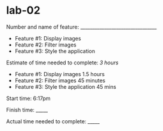 # lab-02

Number and name of feature: ________________________________

* Feature #1: Display images
* Feature #2: Filter images
* Feature #3: Style the application

Estimate of time needed to complete: _3 hours_
* Feature #1: Display images 1.5 hours
* Feature #2: Filter images 45 minutes
* Feature #3: Style the application 45 mins

Start time: 6:17pm

Finish time: _____

Actual time needed to complete: _____